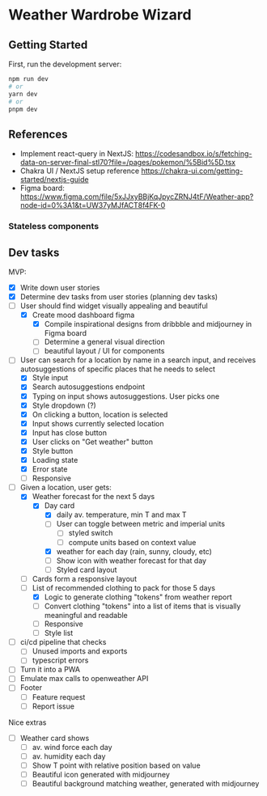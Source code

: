 # Weather Wardrobe Wizard

## Getting Started

First, run the development server:

```bash
npm run dev
# or
yarn dev
# or
pnpm dev
```

## References

- Implement react-query in NextJS: https://codesandbox.io/s/fetching-data-on-server-final-stl70?file=/pages/pokemon/%5Bid%5D.tsx
- Chakra UI / NextJS setup reference https://chakra-ui.com/getting-started/nextjs-guide
- Figma board: https://www.figma.com/file/5xJJxyBBjKqJpycZRNJ4tF/Weather-app?node-id=0%3A1&t=UW37yMJfACT8f4FK-0

### Stateless components

## Dev tasks

MVP:

- [x] Write down user stories
- [x] Determine dev tasks from user stories (planning dev tasks)
- [ ] User should find widget visually appealing and beautiful
  - [x] Create mood dashboard figma
    - [x] Compile inspirational designs from dribbble and midjourney in Figma board
    - [ ] Determine a general visual direction
    - [ ] beautiful layout / UI for components
- [ ] User can search for a location by name in a search input, and receives autosuggestions of specific places that he needs to select
  - [x] Style input
  - [x] Search autosuggestions endpoint
  - [x] Typing on input shows autosuggestions. User picks one
  - [x] Style dropdown (?)
  - [x] On clicking a button, location is selected
  - [x] Input shows currently selected location
  - [x] Input has close button
  - [x] User clicks on "Get weather" button
  - [x] Style button
  - [x] Loading state
  - [x] Error state
  - [ ] Responsive
- [ ] Given a location, user gets:
  - [x] Weather forecast for the next 5 days
    - [x] Day card
      - [x] daily av. temperature, min T and max T
      - [ ] User can toggle between metric and imperial units
        - [ ] styled switch
        - [ ] compute units based on context value
      - [x] weather for each day (rain, sunny, cloudy, etc)
      - [ ] Show icon with weather forecast for that day
      - [ ] Styled card layout
  - [ ] Cards form a responsive layout
  - [ ] List of recommended clothing to pack for those 5 days
    - [x] Logic to generate clothing "tokens" from weather report
    - [ ] Convert clothing "tokens" into a list of items that is visually meaningful and readable
    - [ ] Responsive
    - [ ] Style list
- [ ] ci/cd pipeline that checks
  - [ ] Unused imports and exports
  - [ ] typescript errors
- [ ] Turn it into a PWA
- [ ] Emulate max calls to openweather API
- [ ] Footer
  - [ ] Feature request
  - [ ] Report issue

Nice extras

- [ ] Weather card shows
  - [ ] av. wind force each day
  - [ ] av. humidity each day
  - [ ] Show T point with relative position based on value
  - [ ] Beautiful icon generated with midjourney
  - [ ] Beautiful background matching weather, generated with midjourney
